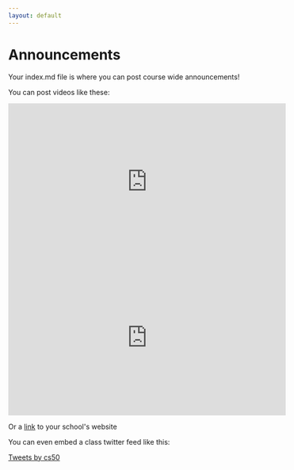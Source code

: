 ```yaml
---
layout: default
---
```


# Announcements

Your index.md file is where you can post course wide announcements!

You can post videos like these:

<iframe width="560" height="315" src="https://www.youtube.com/embed/GAB6Gm7pTTA" frameborder="0" allowfullscreen></iframe>

<iframe width="560" height="315" src="https://www.youtube.com/embed/tZxLMIk_SaY" frameborder="0" allowfullscreen></iframe>

Or a <a href="https://cs50.harvard.edu">link</a> to your school's website

You can even embed a class twitter feed like this:

<a class="twitter-timeline" data-lang="en" data-width="300" data-height="700" data-theme="light" data-link-color="#A51C30" href="https://twitter.com/cs50?ref_src=twsrc%5Etfw">Tweets by cs50</a> <script async src="https://platform.twitter.com/widgets.js" charset="utf-8"></script>